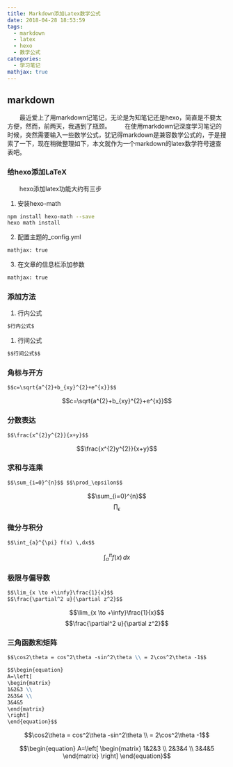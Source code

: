 ```yaml
---
title: Markdown添加Latex数学公式
date: 2018-04-28 18:53:59
tags:
  - markdown
  - latex
  - hexo
  - 数学公式
categories:
  - 学习笔记
mathjax: true
---
```


## markdown
&emsp;&emsp;最近爱上了用markdown记笔记，无论是为知笔记还是hexo，简直是不要太方便，然而，前两天，我遇到了瓶颈。
&emsp;&emsp;在使用markdown记深度学习笔记的时候，突然需要输入一些数学公式，犹记得markdown是兼容数学公式的，于是搜索了一下，现在稍微整理如下，本文就作为一个markdown的latex数学符号速查表吧。 
<!--more-->

### 给hexo添加LaTeX
&emsp;&emsp;hexo添加latex功能大约有三步
1. 安装hexo-math
```bash
npm install hexo-math --save
hexo math install
```
2. 配置主题的_config.yml
```bash
mathjax: true
```
3. 在文章的信息栏添加参数
```bash
mathjax: true
```

### 添加方法
1. 行内公式
```markdown
$行内公式$
```
1. 行间公式
```markdown
$$行间公式$$
```

### 角标与开方
```markdown
$$c=\sqrt{a^{2}+b_{xy}^{2}+e^{x}}$$
```
$$c=\sqrt{a^{2}+b_{xy}^{2}+e^{x}}$$

### 分数表达
```markdown
$$\frac{x^{2}y^{2}}{x+y}$$
```
$$\frac{x^{2}y^{2}}{x+y}$$

### 求和与连乘
```markdown
$$\sum_{i=0}^{n}$$ $$\prod_\epsilon$$
```
$$\sum_{i=0}^{n}$$ $$\prod_\epsilon$$

### 微分与积分
```markdown
$$\int_{a}^{\pi} f(x) \,dx$$
```
$$\int_{a}^{\pi} f(x) \,dx$$

### 极限与偏导数
```markdown
$$\lim_{x \to +\infy}\frac{1}{x}$$
$$\frac{\partial^2 u}{\partial z^2}$$
```
$$\lim_{x \to +\infy}\frac{1}{x}$$
$$\frac{\partial^2 u}{\partial z^2}$$

### 三角函数和矩阵
```markdown
$$\cos2\theta = cos^2\theta -sin^2\theta \\ = 2\cos^2\theta -1$$

$$\begin{equation}
A=\left[
\begin{matrix}
1&2&3 \\ 
2&3&4 \\ 
3&4&5  
\end{matrix}
\right]
\end{equation}$$
```
$$\cos2\theta = cos^2\theta -sin^2\theta \\ = 2\cos^2\theta -1$$

$$\begin{equation}
A=\left[
\begin{matrix}
1&2&3 \\ 
2&3&4 \\ 
3&4&5  
\end{matrix}
\right]
\end{equation}$$